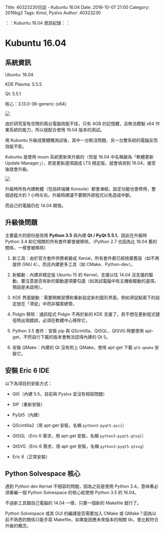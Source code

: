 Title: 40323230日誌 - Kubuntu 16.04
Date: 2016-10-07 21:00
Category: 2016bg2
Tags: Kmol, Pyslvs
Author: 40323230

：：Kubuntu 16.04 資訊紀錄：：

<!-- PELICAN_END_SUMMARY -->

Kubuntu 16.04
===

系統資訊
---

Ubuntu: 16.04

KDE Plasma: 5.5.5

Qt: 5.5.1

核心：3.13.0-36-generic (x64)

![](https://raw.githubusercontent.com/coursemdetw/project_site_files/gh-pages/files/2016spring/g2/Python_solvespace/1007_01.jpg)

由於研究室有空閒的兩台電腦效能不佳，只有 4GB 的記憶體，且無法模擬 x64 作業系統的能力，所以就配合使用 16.04 版本的測試。

用 Kubuntu 升級成實體機測試後，其中一台較沒問題，另一台雙系統的電腦反而效能不彰。

Kubuntu 是使用 muon 系統更新來升級的（但是 16.04 中名稱變為「軟體更新 Update Manager」），若是更新選項調成 LTS 穩定版，就會偵測到 16.04，接受後就會升級。

![](https://raw.githubusercontent.com/coursemdetw/project_site_files/gh-pages/files/2016spring/g2/Python_solvespace/1007_02.jpg)

升級時所有內建軟體（包括終端機 Konsole）都會凍結，設定功能也會停用，整個過程大約 1 小時左右。升級時建議不要開外部程式以免造成中斷。

而自己的電腦仍在 14.04 開發。

升級後問題
---

主要最大的部份是改用 **Python 3.5** 與內建 **Qt / PyQt 5.5.1**。因此在升級時 Python 3.4 和它相關的所有套件都會被移除。（Python 2.7 也因為比 16.04 舊的關係，一樣會被移除）

1. 新工具：由於官方套件供應者變成 Xenial，所有套件都已經捨棄舊版（如不再提供 GNU 4），而且內建更多工具（如 CMake、Python-dev）。

1. 新驅動：內建非穩定版 Ubuntu 15 的 Kernel，支援以往 14.04 沒支援的驅動，要注意是否有新的驅動選項要勾選（如測試電腦中有主機板驅動的選項，預設是未啟用）。

1. KDE 界面變動：需要稍微習慣和重新設定新的圖形界面，例如滑鼠點兩下的設定放在「滑鼠」中而非檔案總管。

1. Pidgin 移除：通訊程式 Pidgin 不再於新的 KDE 支援了，若不想在更新程式捷徑時出現錯誤，必須在軟體中心移除它。

1. Python 3.5 套件：安裝 pip 與 QScintilla、QtSQL、QtSVG 時要使用 apt-get，不然自行下載的版本會無法認得內建的 Qt 5。

1. 安裝 QMake：內建的 Qt 沒有附上 QMake，使用 apt-get 下載 `qt5-qmake` 安裝它。

安裝 Eric 6 IDE
---

以下為項目的安裝方式：

* Qt5（內建 5.5，目前與 Pyslvs 並沒有相容問題）

* SIP（重新安裝）

* PyQt5（內建）

* QScintilla2（用 apt-get 安裝，名稱 `python3-pyqt5.qsci`）

* QtSQL（Eric 6 需求，用 apt-get 安裝，名稱 `python3-pyqt5.qtsql`）

* QtSVG（Eric 6 需求，用 apt-get 安裝，名稱 `python3-pyqt5.qtsvg`）

* Eric 6（正常安裝）

Python Solvespace 核心
---

遇到 Python dev Kernel 不相容的問題，因為之前是使用 Python 3.4。意味著必須重編一個 Python Solvespace 的核心給使用 Python 3.5 的 16.04。

不過新工具跟自己電腦的 14.04 一樣，只要一個新的 Makefile 就行了。

Python Solvespace 或其 GUI 的編譯是否需要加入 CMake 或 QMake？因為以前不熟悉的關係只能手寫 Makefile，如果能因應未來版本的相關 lib，會比較符合升級的概念。